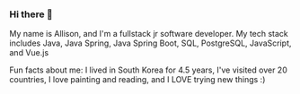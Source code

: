 ### Hi there 👋

<!--
**allisonrene1/allisonrene1** is a ✨ _special_ ✨ repository because its `README.md` (this file) appears on your GitHub profile.

Here are some ideas to get you started:

- 🔭 I’m currently working on ...
- 🌱 I’m currently learning ...
- 👯 I’m looking to collaborate on ...
- 🤔 I’m looking for help with ...
- 💬 Ask me about ...
- 📫 How to reach me: ...
- 😄 Pronouns: ...
- ⚡ Fun fact: ...
-->

My name is Allison, and I'm a fullstack jr software developer.
My tech stack includes Java, Java Spring, Java Spring Boot, SQL, PostgreSQL, JavaScript, and Vue.js

Fun facts about me: I lived in South Korea for 4.5 years, I've visited over 20 countries,
I love painting and reading, and I LOVE trying new things :)
